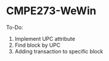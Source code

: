 # CMPE273-WeWin

To-Do:
1. Implement UPC attribute
2. Find block by UPC
3. Adding transaction to specific block
